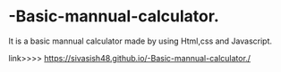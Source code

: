 # -Basic-mannual-calculator.

It is a basic mannual calculator made by using Html,css and Javascript.

link>>>>
https://sivasish48.github.io/-Basic-mannual-calculator./

